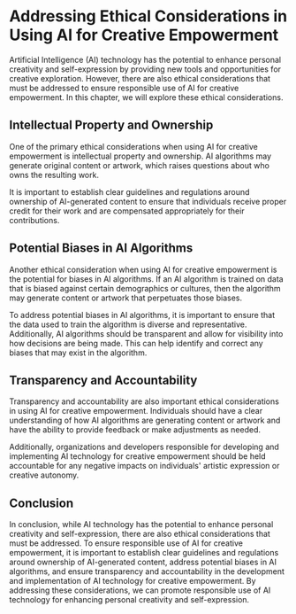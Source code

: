 # Addressing Ethical Considerations in Using AI for Creative Empowerment

Artificial Intelligence (AI) technology has the potential to enhance personal creativity and self-expression by providing new tools and opportunities for creative exploration. However, there are also ethical considerations that must be addressed to ensure responsible use of AI for creative empowerment. In this chapter, we will explore these ethical considerations.

Intellectual Property and Ownership
-----------------------------------

One of the primary ethical considerations when using AI for creative empowerment is intellectual property and ownership. AI algorithms may generate original content or artwork, which raises questions about who owns the resulting work.

It is important to establish clear guidelines and regulations around ownership of AI-generated content to ensure that individuals receive proper credit for their work and are compensated appropriately for their contributions.

Potential Biases in AI Algorithms
---------------------------------

Another ethical consideration when using AI for creative empowerment is the potential for biases in AI algorithms. If an AI algorithm is trained on data that is biased against certain demographics or cultures, then the algorithm may generate content or artwork that perpetuates those biases.

To address potential biases in AI algorithms, it is important to ensure that the data used to train the algorithm is diverse and representative. Additionally, AI algorithms should be transparent and allow for visibility into how decisions are being made. This can help identify and correct any biases that may exist in the algorithm.

Transparency and Accountability
-------------------------------

Transparency and accountability are also important ethical considerations in using AI for creative empowerment. Individuals should have a clear understanding of how AI algorithms are generating content or artwork and have the ability to provide feedback or make adjustments as needed.

Additionally, organizations and developers responsible for developing and implementing AI technology for creative empowerment should be held accountable for any negative impacts on individuals' artistic expression or creative autonomy.

Conclusion
----------

In conclusion, while AI technology has the potential to enhance personal creativity and self-expression, there are also ethical considerations that must be addressed. To ensure responsible use of AI for creative empowerment, it is important to establish clear guidelines and regulations around ownership of AI-generated content, address potential biases in AI algorithms, and ensure transparency and accountability in the development and implementation of AI technology for creative empowerment. By addressing these considerations, we can promote responsible use of AI technology for enhancing personal creativity and self-expression.
